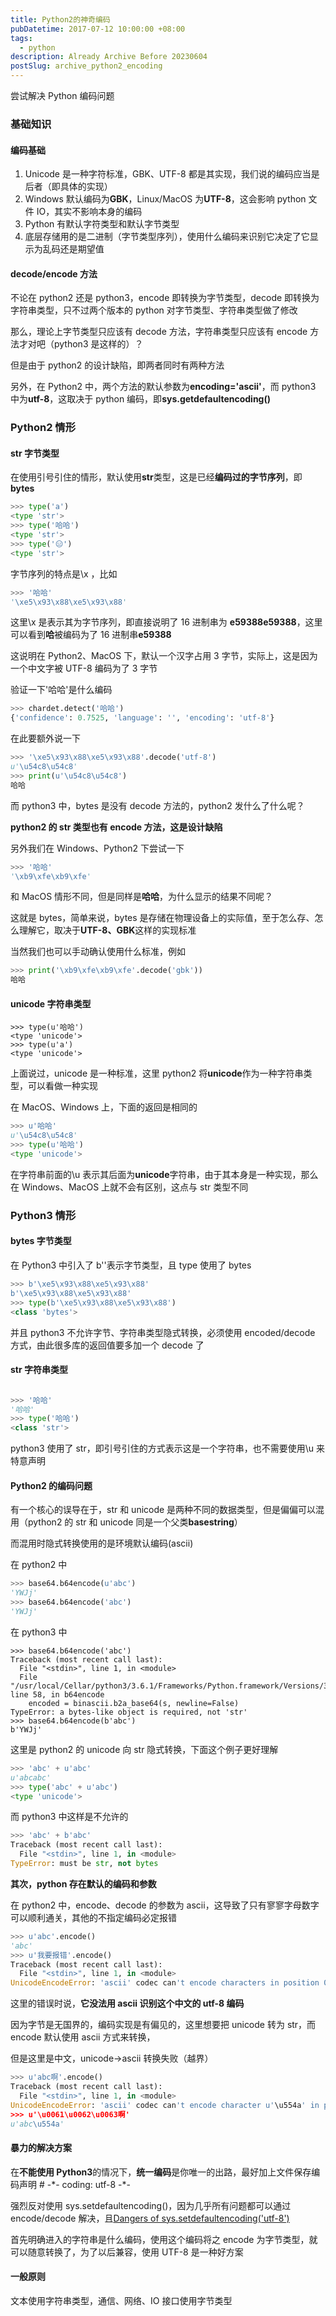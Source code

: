 ```yaml
---
title: Python2的神奇编码
pubDatetime: 2017-07-12 10:00:00 +08:00
tags:
  - python
description: Already Archive Before 20230604
postSlug: archive_python2_encoding
---
```


尝试解决 Python 编码问题

<!--more-->

### 基础知识

#### 编码基础

1. Unicode 是一种字符标准，GBK、UTF-8 都是其实现，我们说的编码应当是后者（即具体的实现）
2. Windows 默认编码为**GBK**，Linux/MacOS 为**UTF-8**，这会影响 python 文件 IO，其实不影响本身的编码
3. Python 有默认字符类型和默认字节类型
4. 底层存储用的是二进制（字节类型序列），使用什么编码来识别它决定了它显示为乱码还是期望值

#### decode/encode 方法

不论在 python2 还是 python3，encode 即转换为字节类型，decode 即转换为字符串类型，只不过两个版本的 python 对字节类型、字符串类型做了修改

那么，理论上字节类型只应该有 decode 方法，字符串类型只应该有 encode 方法才对吧（python3 是这样的）？

但是由于 python2 的设计缺陷，即两者同时有两种方法

另外，在 Python2 中，两个方法的默认参数为**encoding='ascii'**，而 python3 中为**utf-8**，这取决于 python 编码，即**sys.getdefaultencoding()**

### Python2 情形

#### str 字节类型

在使用引号引住的情形，默认使用**str**类型，这是已经**编码过的字节序列**，即**bytes**

```python
>>> type('a')
<type 'str'>
>>> type('哈哈')
<type 'str'>
>>> type('😑')
<type 'str'>
```

字节序列的特点是\x ，比如

```python
>>> '哈哈'
'\xe5\x93\x88\xe5\x93\x88'
```

这里\x 是表示其为字节序列，即直接说明了 16 进制串为 **e59388e59388**，这里可以看到**哈**被编码为了 16 进制串**e59388**

这说明在 Python2、MacOS 下，默认一个汉字占用 3 字节，实际上，这是因为一个中文字被 UTF-8 编码为了 3 字节

验证一下'哈哈'是什么编码

```python
>>> chardet.detect('哈哈')
{'confidence': 0.7525, 'language': '', 'encoding': 'utf-8'}
```

在此要额外说一下

```python
>>> '\xe5\x93\x88\xe5\x93\x88'.decode('utf-8')
u'\u54c8\u54c8'
>>> print(u'\u54c8\u54c8')
哈哈
```

而 python3 中，bytes 是没有 decode 方法的，python2 发什么了什么呢？

**python2 的 str 类型也有 encode 方法，这是设计缺陷**

另外我们在 Windows、Python2 下尝试一下

```python
>>> '哈哈'
'\xb9\xfe\xb9\xfe'
```

和 MacOS 情形不同，但是同样是**哈哈**，为什么显示的结果不同呢？

这就是 bytes，简单来说，bytes 是存储在物理设备上的实际值，至于怎么存、怎么理解它，取决于**UTF-8、GBK**这样的实现标准

当然我们也可以手动确认使用什么标准，例如

```python
>>> print('\xb9\xfe\xb9\xfe'.decode('gbk'))
哈哈
```

#### unicode 字符串类型

```
>>> type(u'哈哈')
<type 'unicode'>
>>> type(u'a')
<type 'unicode'>
```

上面说过，unicode 是一种标准，这里 python2 将**unicode**作为一种字符串类型，可以看做一种实现

在 MacOS、Windows 上，下面的返回是相同的

```python
>>> u'哈哈'
u'\u54c8\u54c8'
>>> type(u'哈哈')
<type 'unicode'>
```

在字符串前面的\u 表示其后面为**unicode**字符串，由于其本身是一种实现，那么在 Windows、MacOS 上就不会有区别，这点与 str 类型不同

### Python3 情形

#### bytes 字节类型

在 Python3 中引入了 b''表示字节类型，且 type 使用了 bytes

```python
>>> b'\xe5\x93\x88\xe5\x93\x88'
b'\xe5\x93\x88\xe5\x93\x88'
>>> type(b'\xe5\x93\x88\xe5\x93\x88')
<class 'bytes'>
```

并且 python3 不允许字节、字符串类型隐式转换，必须使用 encoded/decode 方式，由此很多库的返回值要多加一个 decode 了

#### str 字符串类型

```python

>>> '哈哈'
'哈哈'
>>> type('哈哈')
<class 'str'>
```

python3 使用了 str，即引号引住的方式表示这是一个字符串，也不需要使用\u 来特意声明

#### Python2 的编码问题

有一个核心的误导在于，str 和 unicode 是两种不同的数据类型，但是偏偏可以混用（python2 的 str 和 unicode 同是一个父类**basestring**）

而混用时隐式转换使用的是环境默认编码(ascii)

在 python2 中

```python
>>> base64.b64encode(u'abc')
'YWJj'
>>> base64.b64encode('abc')
'YWJj'
```

在 python3 中

```
>>> base64.b64encode('abc')
Traceback (most recent call last):
  File "<stdin>", line 1, in <module>
  File "/usr/local/Cellar/python3/3.6.1/Frameworks/Python.framework/Versions/3.6/lib/python3.6/base64.py", line 58, in b64encode
    encoded = binascii.b2a_base64(s, newline=False)
TypeError: a bytes-like object is required, not 'str'
>>> base64.b64encode(b'abc')
b'YWJj'
```

这里是 python2 的 unicode 向 str 隐式转换，下面这个例子更好理解

```python
>>> 'abc' + u'abc'
u'abcabc'
>>> type('abc' + u'abc')
<type 'unicode'>
```

而 python3 中这样是不允许的

```python
>>> 'abc' + b'abc'
Traceback (most recent call last):
  File "<stdin>", line 1, in <module>
TypeError: must be str, not bytes
```

**其次，python 存在默认的编码和参数**

在 python2 中，encode、decode 的参数为 ascii，这导致了只有寥寥字母数字可以顺利通关，其他的不指定编码必定报错

```python
>>> u'abc'.encode()
'abc'
>>> u'我要报错'.encode()
Traceback (most recent call last):
  File "<stdin>", line 1, in <module>
UnicodeEncodeError: 'ascii' codec can't encode characters in position 0-3: ordinal not in range(128)
```

这里的错误时说，**它没法用 ascii 识别这个中文的 utf-8 编码**

因为字节是无国界的，编码实现是有偏见的，这里想要把 unicode 转为 str，而 encode 默认使用 ascii 方式来转换，

但是这里是中文，unicode->ascii 转换失败（越界）

```python
>>> u'abc啊'.encode()
Traceback (most recent call last):
  File "<stdin>", line 1, in <module>
UnicodeEncodeError: 'ascii' codec can't encode character u'\u554a' in position 3: ordinal not in range(128)
>>> u'\u0061\u0062\u0063啊'
u'abc\u554a'
```

#### 暴力的解决方案

在**不能使用 Python3**的情况下，**统一编码**是你唯一的出路，最好加上文件保存编码声明 # -\*- coding: utf-8 -\*-

强烈反对使用 sys.setdefaultencoding()，因为几乎所有问题都可以通过 encode/decode 解决，且[Dangers of sys.setdefaultencoding('utf-8')](https://stackoverflow.com/questions/28657010/dangers-of-sys-setdefaultencodingutf-8)

首先明确进入的字符串是什么编码，使用这个编码将之 encode 为字节类型，就可以随意转换了，为了以后兼容，使用 UTF-8 是一种好方案

#### 一般原则

文本使用字符串类型，通信、网络、IO 接口使用字节类型
